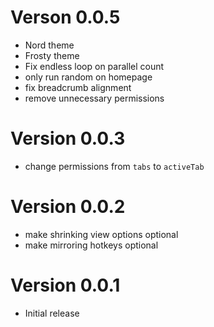 # Verson 0.0.5

- Nord theme
- Frosty theme
- Fix endless loop on parallel count
- only run random on homepage
- fix breadcrumb alignment
- remove unnecessary permissions

# Version 0.0.3

- change permissions from `tabs` to `activeTab`

# Version 0.0.2

- make shrinking view options optional
- make mirroring hotkeys optional

# Version 0.0.1

- Initial release

